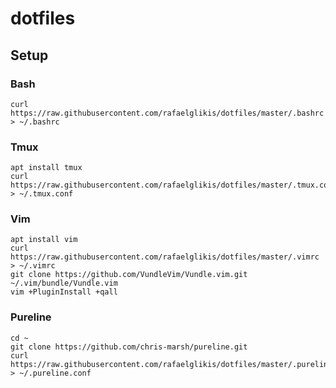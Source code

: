 # dotfiles
## Setup

### Bash
    curl https://raw.githubusercontent.com/rafaelglikis/dotfiles/master/.bashrc > ~/.bashrc
    
### Tmux
    apt install tmux
    curl https://raw.githubusercontent.com/rafaelglikis/dotfiles/master/.tmux.conf > ~/.tmux.conf
    
### Vim
    apt install vim
    curl https://raw.githubusercontent.com/rafaelglikis/dotfiles/master/.vimrc > ~/.vimrc
    git clone https://github.com/VundleVim/Vundle.vim.git ~/.vim/bundle/Vundle.vim
    vim +PluginInstall +qall

### Pureline
    cd ~
    git clone https://github.com/chris-marsh/pureline.git
    curl https://raw.githubusercontent.com/rafaelglikis/dotfiles/master/.pureline.conf > ~/.pureline.conf
